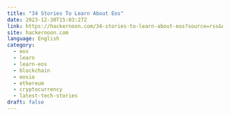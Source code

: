 ```yaml
---
title: "34 Stories To Learn About Eos"
date: 2023-12-30T15:03:27Z
link: https://hackernoon.com/34-stories-to-learn-about-eos?source=rss&utm_medium=RSS&utm_source=news.12bit.vn
site: hackernoon.com
language: English
category:
  - eos
  - learn
  - learn-eos
  - blockchain
  - eosio
  - ethereum
  - cryptocurrency
  - latest-tech-stories
draft: false
---
```

